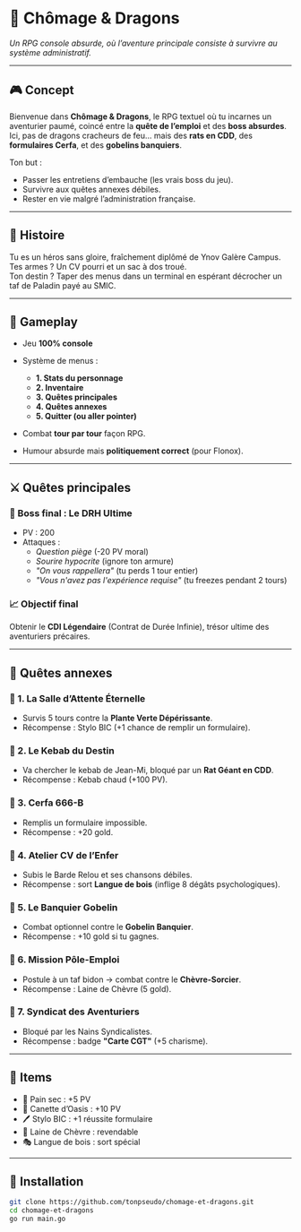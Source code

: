 # 🐉 Chômage & Dragons  
_Un RPG console absurde, où l’aventure principale consiste à survivre au système administratif._

---

## 🎮 Concept

Bienvenue dans **Chômage & Dragons**, le RPG textuel où tu incarnes un aventurier paumé, coincé entre la **quête de l’emploi** et des **boss absurdes**.  
Ici, pas de dragons cracheurs de feu... mais des **rats en CDD**, des **formulaires Cerfa**, et des **gobelins banquiers**.  

Ton but :  
- Passer les entretiens d’embauche (les vrais boss du jeu).  
- Survivre aux quêtes annexes débiles.  
- Rester en vie malgré l’administration française.  

---

## 🧙 Histoire

Tu es un héros sans gloire, fraîchement diplômé de Ynov Galère Campus.  
Tes armes ? Un CV pourri et un sac à dos troué.  
Ton destin ? Taper des menus dans un terminal en espérant décrocher un taf de Paladin payé au SMIC.  

---

## 📜 Gameplay

- Jeu **100% console**  
- Système de menus :  
  - **1. Stats du personnage**  
  - **2. Inventaire**  
  - **3. Quêtes principales**  
  - **4. Quêtes annexes**  
  - **5. Quitter (ou aller pointer)**  

- Combat **tour par tour** façon RPG.  
- Humour absurde mais **politiquement correct** (pour Flonox).  

---

## ⚔️ Quêtes principales

### 🏢 Boss final : **Le DRH Ultime**
- PV : 200  
- Attaques :  
  - *Question piège* (-20 PV moral)  
  - *Sourire hypocrite* (ignore ton armure)  
  - *"On vous rappellera"* (tu perds 1 tour entier)
  - *"Vous n'avez pas l'expérience requise"* (tu freezes pendant 2 tours)  

### 📈 Objectif final
Obtenir le **CDI Légendaire** (Contrat de Durée Infinie), trésor ultime des aventuriers précaires.  

---

## 🎲 Quêtes annexes

### 🧹 1. La Salle d’Attente Éternelle
- Survis 5 tours contre la **Plante Verte Dépérissante**.  
- Récompense : Stylo BIC (+1 chance de remplir un formulaire).  

### 🍔 2. Le Kebab du Destin
- Va chercher le kebab de Jean-Mi, bloqué par un **Rat Géant en CDD**.  
- Récompense : Kebab chaud (+100 PV).  

### 📝 3. Cerfa 666-B
- Remplis un formulaire impossible.  
- Récompense : +20 gold.  

### 🎤 4. Atelier CV de l’Enfer
- Subis le Barde Relou et ses chansons débiles.  
- Récompense : sort **Langue de bois** (inflige 8 dégâts psychologiques).  

### 🏦 5. Le Banquier Gobelin
- Combat optionnel contre le **Gobelin Banquier**.  
- Récompense : +10 gold si tu gagnes.  

### 🐐 6. Mission Pôle-Emploi
- Postule à un taf bidon → combat contre le **Chèvre-Sorcier**.  
- Récompense : Laine de Chèvre (5 gold).  

### 👑 7. Syndicat des Aventuriers
- Bloqué par les Nains Syndicalistes.  
- Récompense : badge **"Carte CGT"** (+5 charisme).  

---

## 🎒 Items

- 🍞 Pain sec : +5 PV  
- 🍺 Canette d’Oasis : +10 PV  
- 🖊 Stylo BIC : +1 réussite formulaire  
- 📄 Laine de Chèvre : revendable  
- 🎭 Langue de bois : sort spécial  

---

## 🚀 Installation

```bash
git clone https://github.com/tonpseudo/chomage-et-dragons.git
cd chomage-et-dragons
go run main.go
